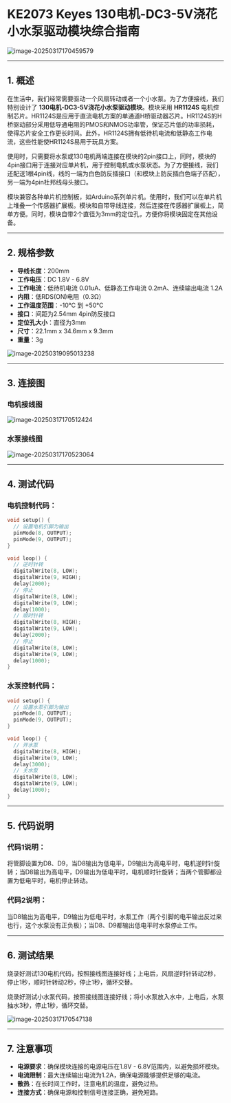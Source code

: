 # KE2073 Keyes 130电机-DC3-5V浇花小水泵驱动模块综合指南

![image-20250317170459579](media/image-20250317170459579.png)

---

## 1. 概述
在生活中，我们经常需要驱动一个风扇转动或者一个小水泵。为了方便接线，我们特别设计了 **130电机-DC3-5V浇花小水泵驱动模块**。模块采用 **HR1124S** 电机控制芯片。HR1124S是应用于直流电机方案的单通道H桥驱动器芯片。HR1124S的H桥驱动部分采用低导通电阻的PMOS和NMOS功率管，保证芯片低的功率损耗，使得芯片安全工作更长时间。此外，HR1124S拥有低待机电流和低静态工作电流，这些性能使HR1124S易用于玩具方案。

使用时，只需要将水泵或130电机两端连接在模块的2pin接口上，同时，模块的4pin接口用于连接对应单片机，用于控制电机或水泵状态。为了方便接线，我们还配送1根4pin线，线的一端为白色防反插接口（和模块上防反插白色端子匹配），另一端为4pin杜邦线母头接口。

模块兼容各种单片机控制板，如Arduino系列单片机。使用时，我们可以在单片机上堆叠一个传感器扩展板。模块和自带导线连接，然后连接在传感器扩展板上，简单方便。同时，模块自带2个直径为3mm的定位孔，方便你将模块固定在其他设备。

---

## 2. 规格参数
- **导线长度**：200mm  
- **工作电压**：DC 1.8V - 6.8V  
- **工作电流**：低待机电流 0.01uA、低静态工作电流 0.2mA、连续输出电流 1.2A  
- **内阻**：低RDS(ON)电阻（0.3Ω）  
- **工作温度范围**：-10℃ 到 +50℃  
- **接口**：间距为2.54mm 4pin防反接口  
- **定位孔大小**：直径为3mm  
- **尺寸**：22.1mm x 34.6mm x 9.3mm  
- **重量**：3g  

![image-20250319095013238](media/image-20250319095013238.png)

---

## 3. 连接图
### 电机接线图

![image-20250317170512424](media/image-20250317170512424.png)

### 水泵接线图

![image-20250317170523064](media/image-20250317170523064.png)

---

## 4. 测试代码

### 电机控制代码：
```cpp
void setup() {
  // 设置电机引脚为输出
  pinMode(8, OUTPUT);
  pinMode(9, OUTPUT);
}

void loop() {
  // 逆时针转
  digitalWrite(8, LOW);
  digitalWrite(9, HIGH);
  delay(2000);
  // 停止
  digitalWrite(8, LOW);
  digitalWrite(9, LOW);
  delay(1000);
  // 顺时针转
  digitalWrite(8, HIGH);
  digitalWrite(9, LOW);
  delay(2000);
  // 停止
  digitalWrite(8, LOW);
  digitalWrite(9, LOW);
  delay(1000);
}
```

### 水泵控制代码：
```cpp
void setup() {
  // 设置水泵引脚为输出
  pinMode(8, OUTPUT);
  pinMode(9, OUTPUT);
}

void loop() {
  // 开水泵
  digitalWrite(8, HIGH);
  digitalWrite(9, LOW);
  delay(3000);
  // 关水泵
  digitalWrite(8, LOW);
  digitalWrite(9, LOW);
  delay(1000);
}
```

---

## 5. 代码说明
### 代码1说明：
将管脚设置为D8、D9，当D8输出为低电平，D9输出为高电平时，电机逆时针旋转；当D8输出为高电平，D9输出为低电平时，电机顺时针旋转；当两个管脚都设置为低电平时，电机停止转动。

### 代码2说明：
当D8输出为高电平，D9输出为低电平时，水泵工作（两个引脚的电平输出反过来也行，这个水泵没有正负极）；当D8、D9都输出低电平时水泵停止工作。

---

## 6. 测试结果
烧录好测试130电机代码，按照接线图连接好线；上电后，风扇逆时针转动2秒，停止1秒，顺时针转动2秒，停止1秒，循环交替。

烧录好测试小水泵代码，按照接线图连接好线；将小水泵放入水中，上电后，水泵抽水3秒，停止1秒，循环交替。

![image-20250317170547138](media/image-20250317170547138.png)

---

## 7. 注意事项
- **电源要求**：确保模块连接的电源电压在1.8V - 6.8V范围内，以避免损坏模块。
- **电流限制**：最大连续输出电流为1.2A，确保电源能够提供足够的电流。
- **散热**：在长时间工作时，注意电机的温度，避免过热。
- **连接方式**：确保电源和控制信号连接正确，避免短路。

